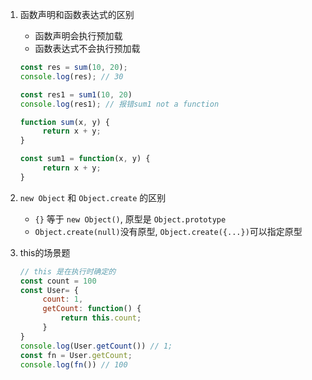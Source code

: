 1. 函数声明和函数表达式的区别
   - 函数声明会执行预加载
   - 函数表达式不会执行预加载

   ```javascript
   const res = sum(10, 20);
   console.log(res); // 30
   
   const res1 = sum1(10, 20)
   console.log(res1); // 报错sum1 not a function
   
   function sum(x, y) {
        return x + y;
   }

   const sum1 = function(x, y) {
        return x + y;
   }
   ```
  
2. `new Object` 和 `Object.create` 的区别
   - `{}` 等于 `new Object()`, 原型是 `Object.prototype`
   - `Object.create(null)`没有原型, `Object.create({...})`可以指定原型


3. this的场景题
   ```javascript
   // this 是在执行时确定的
   const count = 100
   const User= {
        count: 1,
        getCount: function() {
            return this.count;
        }
   }
   console.log(User.getCount()) // 1;
   const fn = User.getCount;
   console.log(fn()) // 100
   ```